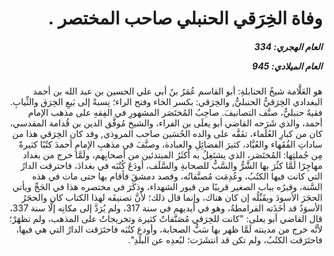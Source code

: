 <h1 dir="rtl">وفاة الخِرَقي الحنبلي صاحب المختصر .</h1>

<h5 dir="rtl">العام الهجري:  334

العام الميلادي: 945

</h5>

<p dir="rtl">هو العَلَّامة شيخُ الحنابلةِ: أبو القاسم عُمَرُ بنُ أبي علي الحسين بن عبد الله بن أحمد البغدادي الخِرَقيُّ الحنبليُّ, والخِرَقي: بكسر الخاء وفتح الراء؛ نِسبةً إلى بَيعِ الخِرَق والثِّيابِ. فقيهٌ حنبليٌّ، صنَّف التصانيفَ. صاحِبُ المُختَصَر المشهورِ في الفِقهِ على مذهب الإمام أحمد، والذي شَرَحه القاضي أبو يعلَى بن الفراء، والشيخ مُوفَّق الدين بن قُدامة المقدسي، كان من كبارِ العُلَماء، تفَقَّه على والده الحُسَين صاحب المروذي, وقد كان الخِرَقي هذا من ساداتِ الفُقَهاء والعُبَّاد، كثيرَ الفضائِلِ والعبادة، وصنَّفَ في مذهبِ الإمامِ أحمدَ كتُبًا كثيرةً مِن جُملتِها: المُختَصَر، الذي يشتَغِلُ به أكثَرُ المبتدئين من أصحابِهم، ولَمَّا خرج من بغداد مهاجِرًا لَمَّا كثُرَ بها الشَّرُّ والسَّبُّ للصحابةِ والسَّلَف، أودَعَ كُتُبَه في بغدادَ، فاحترقت الدارُ التي كانت فيها الكتُبُ، وعُدِمَت مُصنَّفاتُه، وقصد دمشقَ فأقام بها حتى مات في هذه السَّنة، وقبرُه بباب الصغير قريبًا من قبور الشهداء، وذكَرَ في مختصره هذا في الحَجِّ ويأتي الحجَرَ الأسودَ ويقَبِّلُه إن كان هناك، وإنما قال ذلك؛ لأنَّ تصنيفَه لهذا الكتاب كان والحجَرُ الأسوَدُ قد أخَذَته القرامطةُ، وهو في أيديهم في سنة 317، ولم يُرَدَّ إلى مكانِه إلَّا سنة 337، قال القاضي أبو يعلى: "كانت للخِرَقي مُصَنَّفاتٌ كثيرة وتخريجاتٌ على المذهب، ولم تظهَرْ؛ لأنَّه خرج من مدينته لَمَّا ظهر بها سَبُّ الصحابة، وأودع كتُبَه فاحتَرَقت الدارُ التي هي فيها، فاحتَرَقت الكتُبُ، ولم تكن قد انتشَرَت؛ لبُعدِه عن البلَدِ".</p></br>
